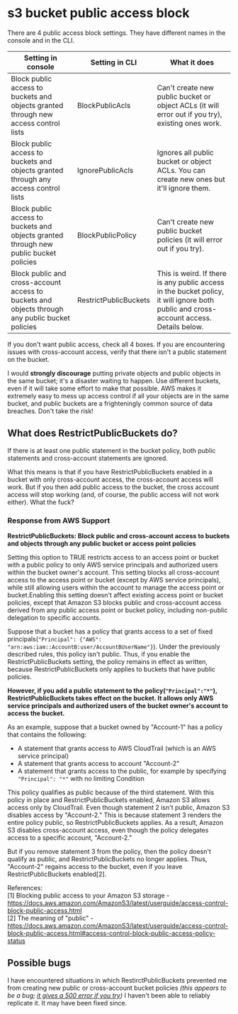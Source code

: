# s3 bucket public access block

There are 4 public access block settings. They have different names in the console and in the CLI.

Setting in console | Setting in CLI | What it does
--- | --- | ---
Block public access to buckets and objects granted through new access control lists | BlockPublicAcls | Can't create new public bucket or object ACLs (it will error out if you try), existing ones work.
Block public access to buckets and objects granted through any access control lists | IgnorePublicAcls | Ignores all public bucket or object ACLs. You can create new ones but it'll ignore them.
Block public access to buckets and objects granted through new public bucket policies | BlockPublicPolicy | Can't create new public bucket policies (it will error out if you try).
Block public and cross-account access to buckets and objects through any public bucket policies | RestrictPublicBuckets | This is weird. If there is any public access in the bucket policy, it will ignore both public and cross-account access. Details below.

If you don't want public access, check all 4 boxes. If you are encountering issues with cross-account access, verify that there isn't a public statement on the bucket.

I would **strongly discourage** putting private objects and public objects in the same bucket; it's a disaster waiting to happen. Use different buckets, even if it will take some effort to make that possible. AWS makes it extremely easy to mess up access control if all your objects are in the same bucket, and public buckets are a frighteningly common source of data breaches. Don't take the risk!

## What does RestrictPublicBuckets do?

If there is at least one public statement in the bucket policy, both public statements and cross-account statements are ignored.

What this means is that if you have RestrictPublicBuckets enabled in a bucket with only cross-account access, the cross-account access will work. But if you then add public access to the bucket, the cross account access will stop working (and, of course, the public access will not work either). What the fuck?

### Response from AWS Support

**RestrictPublicBuckets: Block public and cross-account access to buckets and objects through any public bucket or access point policies**

Setting this option to TRUE restricts access to an access point or bucket with a public policy to only AWS service principals and authorized users within the bucket owner's account. This setting blocks all cross-account access to the access point or bucket (except by AWS service principals), while still allowing users within the account to manage the access point or bucket.Enabling this setting doesn't affect existing access point or bucket policies, except that Amazon S3 blocks public and cross-account access derived from any public access point or bucket policy, including non-public delegation to specific accounts.

Suppose that a bucket has a policy that grants access to a set of fixed principals(`"Principal": {"AWS": "arn:aws:iam::AccountB:user/AccountBUserName"}`). Under the previously described rules, this policy isn't public. Thus, if you enable the RestrictPublicBuckets setting, the policy remains in effect as written, because RestrictPublicBuckets only applies to buckets that have public policies.

**However, if you add a public statement to the policy(`"Principal":"*"`), RestrictPublicBuckets takes effect on the bucket. It allows only AWS service principals and authorized users of the bucket owner's account to access the bucket.**

As an example, suppose that a bucket owned by "Account-1" has a policy that contains the following:

* A statement that grants access to AWS CloudTrail (which is an AWS service principal)
* A statement that grants access to account "Account-2"
* A statement that grants access to the public, for example by specifying `"Principal": "*"` with no limiting Condition

This policy qualifies as public because of the third statement. With this policy in place and RestrictPublicBuckets enabled, Amazon S3 allows access only by CloudTrail. Even though statement 2 isn't public, Amazon S3 disables access by "Account-2." This is because statement 3 renders the entire policy public, so RestrictPublicBuckets applies. As a result, Amazon S3 disables cross-account access, even though the policy delegates access to a specific account, "Account-2."

But if you remove statement 3 from the policy, then the policy doesn't qualify as public, and RestrictPublicBuckets no longer applies. Thus, "Account-2" regains access to the bucket, even if you leave RestrictPublicBuckets enabled[2].

References:  
[1] Blocking public access to your Amazon S3 storage  - https://docs.aws.amazon.com/AmazonS3/latest/userguide/access-control-block-public-access.html  
[2] The meaning of "public"  - https://docs.aws.amazon.com/AmazonS3/latest/userguide/access-control-block-public-access.html#access-control-block-public-access-policy-status

## Possible bugs

I have encountered situations in which RestirctPublicBuckets prevented me from creating new public or cross-account bucket policies _(this appears to be a bug; [it gives a 500 error if you try](https://github.com/elfakyn/knowledge/blob/master/src/cloud/aws/services/s3_bucket_policy_500_errors.md))_ I haven't been able to reliably replicate it. It may have been fixed since.
